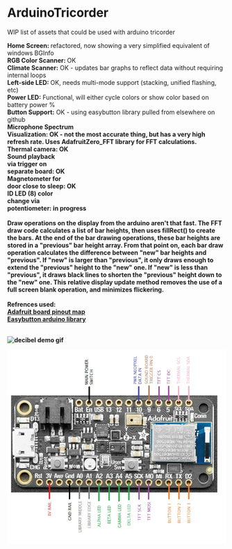 # ArduinoTricorder
WIP list of assets that could be used with arduino tricorder 

<strong>Home Screen: </strong>          refactored, now showing a very simplified equivalent of windows BGInfo<br/>
<strong>RGB Color Scanner: </strong>    OK<br/>
<strong>Climate Scanner:</strong>		   OK - updates bar graphs to reflect data without requiring internal loops<br/>
<strong>Left-side LED: </strong>        OK, needs multi-mode support (stacking, unified flashing, etc)<br/>
<strong>Power LED:</strong>             Functional, will either cycle colors or show color based on battery power %<br/>
<strong>Button Support:</strong>        OK - using easybutton library pulled from elsewhere on github<br/>
<strong>Microphone Spectrum <br/>
<strong>Visualization:</strong>         OK - not the most accurate thing, but has a very high refresh rate.  Uses AdafruitZero_FFT library for FFT calculations.<br/>
<strong>Thermal camera:</strong>       OK<br/>
<strong>Sound playback <br/>
via trigger on <br/>
separate board:</strong>       OK<br/>
<strong>Magnetometer for <br/>
door close to sleep:</strong>  OK<br/>
<strong>ID LED (8) color <br/>
change via <br/>
potentiometer:</strong>  in progress
<br/>
<br/>
Draw operations on the display from the arduino aren't that fast.  The FFT draw code calculates a list of bar heights, then uses fillRect() to create the bars.  At the end of the bar drawing operations, these bar heights are stored in a "previous" bar height array.  From that point on, each bar draw operation calculates the difference between "new" bar heights and "previous".  If "new" is larger than "previous", it only draws enough to extend the "previous" height to the "new" one.  If "new" is less than "previous", it draws black lines to shorten the "previous" height down to the "new" one.  This relative display update method removes the use of a full screen blank operation, and minimizes flickering.<br/>
<br/>
Refrences used:<br/>
<a href="https://github.com/adafruit/Adafruit_nRF52_Arduino/blob/master/variants/feather_nrf52840_sense/variant.h">Adafruit board pinout map</a><br/>
<a href="https://github.com/evert-arias/EasyButton">Easybutton arduino library</a><br/><br/>

![decibel demo gif](https://github.com/lambtor/ArduinoTricorder/blob/master/decibel.gif?raw=true)

![board pinout](https://github.com/lambtor/ArduinoTricorder/blob/master/tricorderV10-pinout.jpg)


